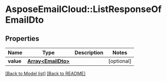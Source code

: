 # AsposeEmailCloud::ListResponseOfEmailDto
## Properties
Name | Type | Description | Notes
------------ | ------------- | ------------- | -------------
**value** | [**Array&lt;EmailDto&gt;**](EmailDto.md) |  | [optional] 



[[Back to Model list]](Models.md) [[Back to README]](README.md)


